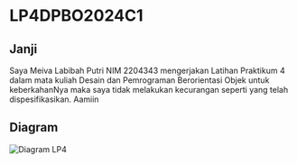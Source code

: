 # LP4DPBO2024C1

## Janji
Saya Meiva Labibah Putri NIM 2204343 mengerjakan Latihan Praktikum 4 dalam mata kuliah Desain dan Pemrograman Berorientasi Objek untuk keberkahanNya maka saya tidak melakukan kecurangan seperti yang telah dispesifikasikan. Aamiin

## Diagram
![Diagram LP4](https://github.com/salespanadol/LP4DPBO2024C1/assets/133994474/d358270a-84c0-48fb-b937-a064dbf0dbe7)


